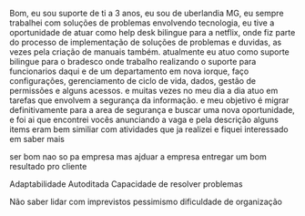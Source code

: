 Bom, eu sou suporte de ti a 3 anos, eu sou de uberlandia MG,
eu sempre trabalhei com soluções de problemas envolvendo tecnologia,
eu tive a oportunidade de atuar como help desk bilingue para a netflix,
onde fiz parte do processo de implementação de soluções de problemas e duvidas,
as vezes pela criação de manuais também.
atualmente eu atuo como suporte bilingue para o bradesco onde trabalho realizando
o suporte para funcionarios daqui e de um departamento em nova iorque, faço configurações, 
gerenciamento de ciclo de vida, dados, 
gestão de permissões e alguns acessos. e muitas vezes no meu dia a dia
atuo em tarefas que envolvem a segurança da informação.
e meu objetivo é migrar definitivamente para a area de segurança e
buscar uma nova oportunidade, e foi ai que encontrei vocês anunciando a vaga
e pela descrição alguns items eram bem similiar com atividades que ja realizei
e fiquei interessado em saber mais

ser bom nao so pa empresa mas ajduar a empresa entregar um bom resultado pro cliente


Adaptabilidade
Autoditada
Capacidade de resolver problemas

Não saber lidar com imprevistos
pessimismo 
dificuldade de organização
